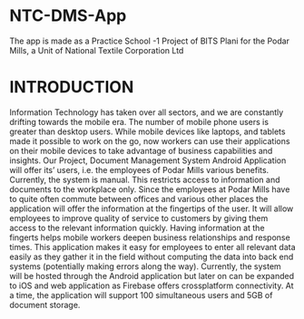 # NTC-DMS-App
The app is made as a Practice School -1 Project of BITS Plani for the Podar Mills,  a Unit of National Textile Corporation Ltd

# INTRODUCTION
Information Technology has taken over all sectors, and we are constantly
drifting towards the mobile era. The number of mobile phone users is greater
than desktop users. While mobile devices like laptops, and tablets made it
possible to work on the go, now workers can use their applications on their
mobile devices to take advantage of business capabilities and insights.
Our Project, Document Management System Android Application will offer its’
users, i.e. the employees of Podar Mills various benefits. Currently, the system
is manual. This restricts access to information and documents to the workplace
only. Since the employees at Podar Mills have to quite often commute between
offices and various other places the application will offer the information at the
fingertips of the user. It will allow employees to improve quality of service to
customers by giving them access to the relevant information quickly. Having
information at the fingerts helps mobile workers deepen business relationships
and response times. This application makes it easy for employees to enter all
relevant data easily as they gather it in the field without computing the data into
back end systems (potentially making errors along the way).
Currently, the system will be hosted through the Android application but later
on can be expanded to iOS and web application as Firebase offers crossplatform
connectivity. At a time, the application will support 100 simultaneous
users and 5GB of document storage.
